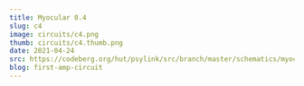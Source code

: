 ```yaml
---
title: Myocular 0.4
slug: c4
image: circuits/c4.png
thumb: circuits/c4.thumb.png
date: 2021-04-24
src: https://codeberg.org/hut/psylink/src/branch/master/schematics/myocular0.4.sch
blog: first-amp-circuit
---
```


